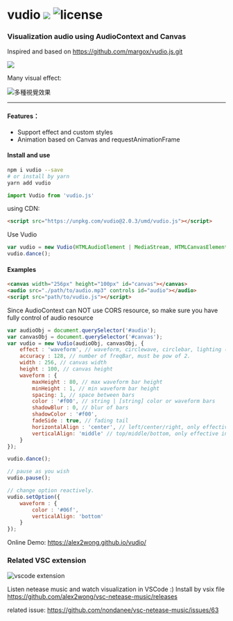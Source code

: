 # vudio <img src="https://img.shields.io/npm/v/vudio" /> <img src="https://img.shields.io/npm/l/vudio.svg" alt="license">
### Visualization audio using AudioContext and Canvas

Inspired and based on https://github.com/margox/vudio.js.git

![](https://upload-images.jianshu.io/upload_images/1950967-1eb6e07d93883fbb.gif?imageMogr2/auto-orient/strip)

Many visual effect:

![多種視覺效果](https://github.com/alex2wong/vudio.js/blob/master/demo_src/snapshot.jpg?raw=true)

------
#### Features：
- Support effect and custom styles
- Animation based on Canvas and requestAnimationFrame

#### Install and use

```bash
npm i vudio --save
# or install by yarn
yarn add vudio
```
```javascript
import Vudio from 'vudio.js'
```
using CDN:
```html
<script src="https://unpkg.com/vudio@2.0.3/umd/vudio.js"></script>
```
Use Vudio
```javascript
var vudio = new Vudio(HTMLAudioElement | MediaStream, HTMLCanvasElement, [option]);
vudio.dance();
```

#### Examples
```html
<canvas width="256px" height="100px" id="canvas"></canvas>
<audio src="./path/to/audio.mp3" controls id="audio"></audio>
<script src="path/to/vudio.js"></script>
```
Since AudioContext can NOT use CORS resource, so make sure you have fully control of audio resource

```javascript
var audioObj = document.querySelector('#audio');
var canvasObj = document.querySelector('#canvas');
var vudio = new Vudio(audioObj, canvasObj, {
    effect : 'waveform', // waveform, circlewave, circlebar, lighting (4 visual effect)
    accuracy : 128, // number of freqBar, must be pow of 2.
    width : 256, // canvas width
    height : 100, // canvas height
    waveform : {
        maxHeight : 80, // max waveform bar height
        minHeight : 1, // min waveform bar height
        spacing: 1, // space between bars
        color : '#f00', // string | [string] color or waveform bars
        shadowBlur : 0, // blur of bars
        shadowColor : '#f00', 
        fadeSide : true, // fading tail
        horizontalAlign : 'center', // left/center/right, only effective in 'waveform'/'lighting'
        verticalAlign: 'middle' // top/middle/bottom, only effective in 'waveform'/'lighting'
    }
});

vudio.dance();

// pause as you wish
vudio.pause();

// change option reactively.
vudio.setOption({
    waveform : {
        color : '#06f',
        verticalAlign: 'bottom'
    }
});
```

Online Demo: https://alex2wong.github.io/vudio/

### Related VSC extension

![vscode extension](https://user-images.githubusercontent.com/10528482/64496866-f1eca780-d2db-11e9-92e5-cc179758d035.gif)

Listen netease music and watch visualization in VSCode :)
Install by vsix file
https://github.com/alex2wong/vsc-netease-music/releases

related issue:
https://github.com/nondanee/vsc-netease-music/issues/63


